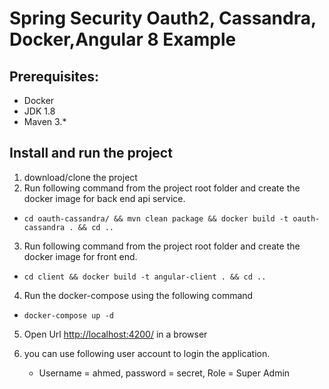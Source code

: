 #  Spring Security Oauth2, Cassandra, Docker,Angular 8 Example

## Prerequisites:
* Docker
* JDK 1.8 
* Maven 3.*

## Install and run the project 
1. download/clone the project 
2. Run following command from the project root folder and create the docker image for back end api service. 
  * `cd oauth-cassandra/ && mvn clean package && docker build -t oauth-cassandra . && cd ..`
3. Run following command from the project root folder and create the docker image for front end. 
  * `cd client && docker build -t angular-client . && cd ..`
4. Run the docker-compose using the following command   
  * `docker-compose up -d`     
  
5. Open Url [http://localhost:4200/](http://localhost:4200/) in a browser 


6. you can use following user account to login the application.
   * Username = ahmed, password = secret, Role = Super Admin
 
  
